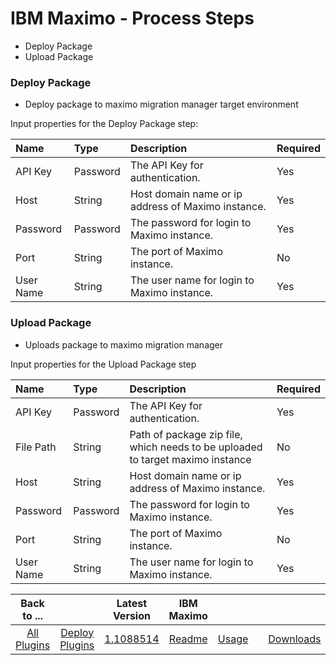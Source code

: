 # IBM Maximo - Process Steps


- Deploy Package
- Upload Package

### Deploy Package

- Deploy package to maximo migration manager target environment
  
Input properties for the Deploy Package step:

| Name |Type |Description |Required |
| :--- | :--- | :--- | :--- |
| API Key| Password| The API Key for authentication.| Yes |
| Host | String | Host domain name or ip address of Maximo instance. | Yes |
| Password | Password | The password for login to Maximo instance. | Yes |
| Port | String | The port of Maximo instance.  | No |
| User Name | String | The user name for login to Maximo instance. | Yes |

### Upload Package

- Uploads package to maximo migration manager

Input properties for the Upload Package step

| Name |Type |Description |Required |
| :--- | :--- | :--- | :--- |
| API Key | Password | The API Key for authentication. | Yes |
| File Path | String | Path of package zip file, which needs to be uploaded to target maximo instance | No |
| Host | String | Host domain name or ip address of Maximo instance. | Yes |
| Password | Password | The password for login to Maximo instance. | Yes |
| Port | String | The port of Maximo instance. | No |
| User Name | String | The user name for login to Maximo instance. | Yes  |

|Back to ...||Latest Version|IBM Maximo  ||||
| :---: | :---: | :---: | :---: | :---: | :---: | :---: |
|[All Plugins](../../index.md)|[Deploy Plugins](../README.md)|[1.1088514](https://github.com/UrbanCode/IBM-UCD-PLUGINS/raw/main/files/maximo/plugins-maximo-1.1088514.zip)|[Readme](README.md)|[Usage](usage.md)||[Downloads](downloads.md)|
